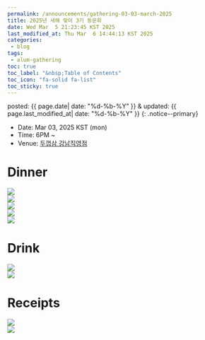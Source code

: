 ```yaml
---
permalink: /announcements/gathering-03-03-march-2025
title: 2025년 새해 맞이 3기 동문회
date: Wed Mar  5 21:23:45 KST 2025
last_modified_at: Thu Mar  6 14:44:13 KST 2025
categories:
 - blog
tags:
 - alum-gathering
toc: true
toc_label: "&nbsp;Table of Contents"
toc_icon: "fa-solid fa-list"
toc_sticky: true
---
```


posted: {{ page.date| date: "%d-%b-%Y" }}
&amp;
updated: {{ page.last_modified_at| date: "%d-%b-%Y" }}
{: .notice--primary}

- Date: Mar 03, 2025 KST (mon)
- Time: 6PM ~
- Venue: [두껍삼 강남직영점](https://naver.me/xmxIau0m)

# Dinner

<div class="img-container">
<img src="/resource/alum-gatherings/03-2024-0303/KakaoTalk_Photo_2025-03-05-21-34-29.jpeg">
</div>

<div class="img-container">
<img src="/resource/alum-gatherings/03-2024-0303/KakaoTalk_Photo_2025-03-05-21-34-48 001.jpeg">
</div>

<div class="img-container">
<img src="/resource/alum-gatherings/03-2024-0303/KakaoTalk_Photo_2025-03-05-21-34-49 004.jpeg">
</div>

<div class="img-container">
<img src="/resource/alum-gatherings/03-2024-0303/KakaoTalk_Photo_2025-03-05-21-38-11 001.jpeg">
</div>

<div class="img-container">
<img src="/resource/alum-gatherings/03-2024-0303/KakaoTalk_Photo_2025-03-05-21-37-33 014.jpeg">
</div>

# Drink

<div class="img-container">
<img style="max-height: 65vh;" src="/resource/alum-gatherings/03-2024-0303/KakaoTalk_Photo_2025-03-05-21-38-25 002.jpeg">
</div>

<div class="img-container">
<img src="/resource/alum-gatherings/03-2024-0303/KakaoTalk_Photo_2025-03-05-21-38-25 003.jpeg">
</div>

# Receipts

<div class="img-container">
<img style="max-height: 65vh;" src="/resource/alum-gatherings/03-2024-0303/KakaoTalk_Photo_2025-03-05-21-38-37 001.jpeg">
</div>

<div class="img-container">
<img style="max-height: 65vh;" src="/resource/alum-gatherings/03-2024-0303/KakaoTalk_Photo_2025-03-05-21-38-37 002.jpeg">
</div>
